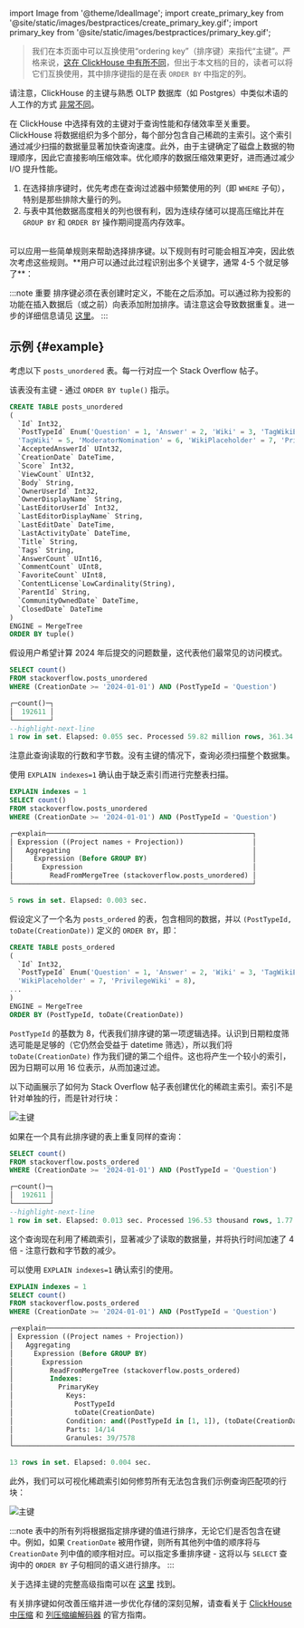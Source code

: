 import Image from '@theme/IdealImage';
import create_primary_key from '@site/static/images/bestpractices/create_primary_key.gif';
import primary_key from '@site/static/images/bestpractices/primary_key.gif';

> 我们在本页面中可以互换使用“ordering key”（排序键）来指代“主键”。严格来说，[这在 ClickHouse 中有所不同](/engines/table-engines/mergetree-family/mergetree#choosing-a-primary-key-that-differs-from-the-sorting-key)，但出于本文档的目的，读者可以将它们互换使用，其中排序键指的是在表 `ORDER BY` 中指定的列。

请注意，ClickHouse 的主键与熟悉 OLTP 数据库（如 Postgres）中类似术语的人工作的方式 [非常不同](/migrations/postgresql/data-modeling-techniques#primary-ordering-keys-in-clickhouse)。

在 ClickHouse 中选择有效的主键对于查询性能和存储效率至关重要。ClickHouse 将数据组织为多个部分，每个部分包含自己稀疏的主索引。这个索引通过减少扫描的数据量显著加快查询速度。此外，由于主键确定了磁盘上数据的物理顺序，因此它直接影响压缩效率。优化顺序的数据压缩效果更好，进而通过减少 I/O 提升性能。

1. 在选择排序键时，优先考虑在查询过滤器中频繁使用的列（即 `WHERE` 子句），特别是那些排除大量行的列。
2. 与表中其他数据高度相关的列也很有利，因为连续存储可以提高压缩比并在 `GROUP BY` 和 `ORDER BY` 操作期间提高内存效率。
<br/>
可以应用一些简单规则来帮助选择排序键。以下规则有时可能会相互冲突，因此依次考虑这些规则。**用户可以通过此过程识别出多个关键字，通常 4-5 个就足够了**：

:::note 重要
排序键必须在表创建时定义，不能在之后添加。可以通过称为投影的功能在插入数据后（或之前）向表添加附加排序。请注意这会导致数据重复。进一步的详细信息请见 [这里](/sql-reference/statements/alter/projection)。
:::

## 示例 {#example}

考虑以下 `posts_unordered` 表。每一行对应一个 Stack Overflow 帖子。

该表没有主键 - 通过 `ORDER BY tuple()` 指示。

```sql
CREATE TABLE posts_unordered
(
  `Id` Int32,
  `PostTypeId` Enum('Question' = 1, 'Answer' = 2, 'Wiki' = 3, 'TagWikiExcerpt' = 4, 
  'TagWiki' = 5, 'ModeratorNomination' = 6, 'WikiPlaceholder' = 7, 'PrivilegeWiki' = 8),
  `AcceptedAnswerId` UInt32,
  `CreationDate` DateTime,
  `Score` Int32,
  `ViewCount` UInt32,
  `Body` String,
  `OwnerUserId` Int32,
  `OwnerDisplayName` String,
  `LastEditorUserId` Int32,
  `LastEditorDisplayName` String,
  `LastEditDate` DateTime,
  `LastActivityDate` DateTime,
  `Title` String,
  `Tags` String,
  `AnswerCount` UInt16,
  `CommentCount` UInt8,
  `FavoriteCount` UInt8,
  `ContentLicense`LowCardinality(String),
  `ParentId` String,
  `CommunityOwnedDate` DateTime,
  `ClosedDate` DateTime
)
ENGINE = MergeTree
ORDER BY tuple()
```

假设用户希望计算 2024 年后提交的问题数量，这代表他们最常见的访问模式。

```sql
SELECT count()
FROM stackoverflow.posts_unordered
WHERE (CreationDate >= '2024-01-01') AND (PostTypeId = 'Question')

┌─count()─┐
│  192611 │
└─────────┘
--highlight-next-line
1 row in set. Elapsed: 0.055 sec. Processed 59.82 million rows, 361.34 MB (1.09 billion rows/s., 6.61 GB/s.)
```

注意此查询读取的行数和字节数。没有主键的情况下，查询必须扫描整个数据集。

使用 `EXPLAIN indexes=1` 确认由于缺乏索引而进行完整表扫描。

```sql
EXPLAIN indexes = 1
SELECT count()
FROM stackoverflow.posts_unordered
WHERE (CreationDate >= '2024-01-01') AND (PostTypeId = 'Question')

┌─explain───────────────────────────────────────────────────┐
│ Expression ((Project names + Projection))                 │
│   Aggregating                                             │
│     Expression (Before GROUP BY)                          │
│       Expression                                          │
│         ReadFromMergeTree (stackoverflow.posts_unordered) │
└───────────────────────────────────────────────────────────┘

5 rows in set. Elapsed: 0.003 sec.
```

假设定义了一个名为 `posts_ordered` 的表，包含相同的数据，并以 `(PostTypeId, toDate(CreationDate))` 定义的 `ORDER BY`，即：

```sql
CREATE TABLE posts_ordered
(
  `Id` Int32,
  `PostTypeId` Enum('Question' = 1, 'Answer' = 2, 'Wiki' = 3, 'TagWikiExcerpt' = 4, 'TagWiki' = 5, 'ModeratorNomination' = 6, 
  'WikiPlaceholder' = 7, 'PrivilegeWiki' = 8),
...
)
ENGINE = MergeTree
ORDER BY (PostTypeId, toDate(CreationDate))
```

`PostTypeId` 的基数为 8，代表我们排序键的第一项逻辑选择。认识到日期粒度筛选可能是足够的（它仍然会受益于 datetime 筛选），所以我们将 `toDate(CreationDate)` 作为我们键的第二个组件。这也将产生一个较小的索引，因为日期可以用 16 位表示，从而加速过滤。

以下动画展示了如何为 Stack Overflow 帖子表创建优化的稀疏主索引。索引不是针对单独的行，而是针对行块：

<Image img={create_primary_key} size="lg" alt="主键" />

如果在一个具有此排序键的表上重复同样的查询：

```sql
SELECT count()
FROM stackoverflow.posts_ordered
WHERE (CreationDate >= '2024-01-01') AND (PostTypeId = 'Question')

┌─count()─┐
│  192611 │
└─────────┘
--highlight-next-line
1 row in set. Elapsed: 0.013 sec. Processed 196.53 thousand rows, 1.77 MB (14.64 million rows/s., 131.78 MB/s.)
```

这个查询现在利用了稀疏索引，显著减少了读取的数据量，并将执行时间加速了 4 倍 - 注意行数和字节数的减少。 

可以使用 `EXPLAIN indexes=1` 确认索引的使用。

```sql
EXPLAIN indexes = 1
SELECT count()
FROM stackoverflow.posts_ordered
WHERE (CreationDate >= '2024-01-01') AND (PostTypeId = 'Question')

┌─explain─────────────────────────────────────────────────────────────────────────────────────┐
│ Expression ((Project names + Projection))                                                   │
│   Aggregating                                                                               │
│     Expression (Before GROUP BY)                                                            │
│       Expression                                                                            │
│         ReadFromMergeTree (stackoverflow.posts_ordered)                                     │
│         Indexes:                                                                            │
│           PrimaryKey                                                                        │
│             Keys:                                                                           │
│               PostTypeId                                                                    │
│               toDate(CreationDate)                                                          │
│             Condition: and((PostTypeId in [1, 1]), (toDate(CreationDate) in [19723, +Inf))) │
│             Parts: 14/14                                                                    │
│             Granules: 39/7578                                                               │
└─────────────────────────────────────────────────────────────────────────────────────────────┘

13 rows in set. Elapsed: 0.004 sec.
```

此外，我们可以可视化稀疏索引如何修剪所有无法包含我们示例查询匹配项的行块：

<Image img={primary_key} size="lg" alt="主键" />

:::note
表中的所有列将根据指定排序键的值进行排序，无论它们是否包含在键中。例如，如果 `CreationDate` 被用作键，则所有其他列中值的顺序将与 `CreationDate` 列中值的顺序相对应。可以指定多重排序键 - 这将以与 `SELECT` 查询中的 `ORDER BY` 子句相同的语义进行排序。
:::

关于选择主键的完整高级指南可以在 [这里](/guides/best-practices/sparse-primary-indexes) 找到。

有关排序键如何改善压缩并进一步优化存储的深刻见解，请查看关于 [ClickHouse 中压缩](/data-compression/compression-in-clickhouse) 和 [列压缩编解码器](/data-compression/compression-in-clickhouse#choosing-the-right-column-compression-codec) 的官方指南。

